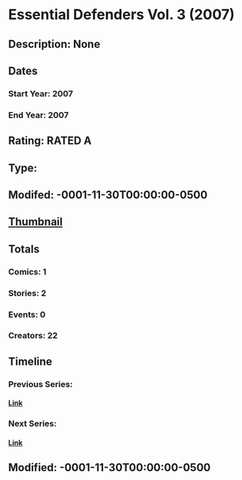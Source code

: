 # Essential Defenders Vol. 3 (2007)
## Description: None
## Dates
### Start Year: 2007
### End Year: 2007
## Rating: RATED A
## Type: 
## Modifed: -0001-11-30T00:00:00-0500
## [Thumbnail](http://i.annihil.us/u/prod/marvel/i/mg/8/d0/4bc35255a6ae2.jpg)
## Totals
### Comics: 1
### Stories: 2
### Events: 0
### Creators: 22
## Timeline
### Previous Series: 
#### [Link]()
### Next Series: 
#### [Link]()
## Modified: -0001-11-30T00:00:00-0500